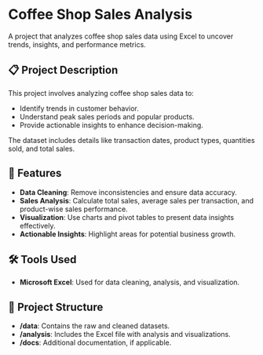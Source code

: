 # Coffee Shop Sales Analysis

A project that analyzes coffee shop sales data using Excel to uncover trends, insights, and performance metrics.

## 📋 Project Description

This project involves analyzing coffee shop sales data to:
- Identify trends in customer behavior.
- Understand peak sales periods and popular products.
- Provide actionable insights to enhance decision-making.

The dataset includes details like transaction dates, product types, quantities sold, and total sales.

## 🚀 Features

- **Data Cleaning**: Remove inconsistencies and ensure data accuracy.
- **Sales Analysis**: Calculate total sales, average sales per transaction, and product-wise sales performance.
- **Visualization**: Use charts and pivot tables to present data insights effectively.
- **Actionable Insights**: Highlight areas for potential business growth.

## 🛠️ Tools Used

- **Microsoft Excel**: Used for data cleaning, analysis, and visualization.

## 📂 Project Structure

- **/data**: Contains the raw and cleaned datasets.
- **/analysis**: Includes the Excel file with analysis and visualizations.
- **/docs**: Additional documentation, if applicable.
